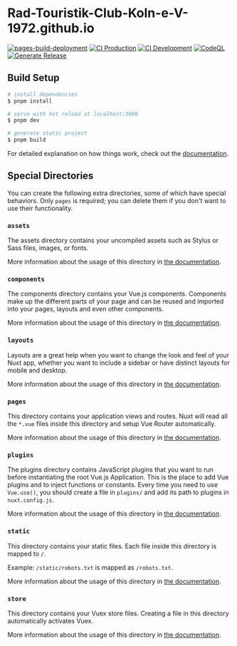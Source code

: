 # Rad-Touristik-Club-Koln-e-V-1972.github.io

[![pages-build-deployment](https://github.com/Rad-Touristik-Club-Koln-e-V-1972/Rad-Touristik-Club-Koln-e-V-1972.github.io/actions/workflows/pages/pages-build-deployment/badge.svg)](https://github.com/Rad-Touristik-Club-Koln-e-V-1972/Rad-Touristik-Club-Koln-e-V-1972.github.io/actions/workflows/pages/pages-build-deployment)
[![CI Production](https://github.com/Rad-Touristik-Club-Koln-e-V-1972/Rad-Touristik-Club-Koln-e-V-1972.github.io/actions/workflows/ci_production.yml/badge.svg)](https://github.com/Rad-Touristik-Club-Koln-e-V-1972/Rad-Touristik-Club-Koln-e-V-1972.github.io/actions/workflows/ci_production.yml)
[![CI Development](https://github.com/Rad-Touristik-Club-Koln-e-V-1972/Rad-Touristik-Club-Koln-e-V-1972.github.io/actions/workflows/ci_development.yml/badge.svg)](https://github.com/Rad-Touristik-Club-Koln-e-V-1972/Rad-Touristik-Club-Koln-e-V-1972.github.io/actions/workflows/ci_development.yml)
[![CodeQL](https://github.com/Rad-Touristik-Club-Koln-e-V-1972/Rad-Touristik-Club-Koln-e-V-1972.github.io/actions/workflows/codeql-analysis.yml/badge.svg)](https://github.com/Rad-Touristik-Club-Koln-e-V-1972/Rad-Touristik-Club-Koln-e-V-1972.github.io/actions/workflows/codeql-analysis.yml)
[![Generate Release](https://github.com/Rad-Touristik-Club-Koln-e-V-1972/Rad-Touristik-Club-Koln-e-V-1972.github.io/actions/workflows/generate_release.yml/badge.svg)](https://github.com/Rad-Touristik-Club-Koln-e-V-1972/Rad-Touristik-Club-Koln-e-V-1972.github.io/actions/workflows/generate_release.yml)

## Build Setup

```bash
# install dependencies
$ pnpm install

# serve with hot reload at localhost:3000
$ pnpm dev

# generate static project
$ pnpm build
```

For detailed explanation on how things work, check out the [documentation](https://nuxtjs.org).

## Special Directories

You can create the following extra directories, some of which have special behaviors. Only `pages` is required; you can delete them if you don't want to use their functionality.

### `assets`

The assets directory contains your uncompiled assets such as Stylus or Sass files, images, or fonts.

More information about the usage of this directory in [the documentation](https://nuxtjs.org/docs/2.x/directory-structure/assets).

### `components`

The components directory contains your Vue.js components. Components make up the different parts of your page and can be reused and imported into your pages, layouts and
even other components.

More information about the usage of this directory in [the documentation](https://nuxtjs.org/docs/2.x/directory-structure/components).

### `layouts`

Layouts are a great help when you want to change the look and feel of your Nuxt app, whether you want to include a sidebar or have distinct layouts for mobile and desktop.

More information about the usage of this directory in [the documentation](https://nuxtjs.org/docs/2.x/directory-structure/layouts).

### `pages`

This directory contains your application views and routes. Nuxt will read all the `*.vue` files inside this directory and setup Vue Router automatically.

More information about the usage of this directory in [the documentation](https://nuxtjs.org/docs/2.x/get-started/routing).

### `plugins`

The plugins directory contains JavaScript plugins that you want to run before instantiating the root Vue.js Application. This is the place to add Vue plugins and
to inject functions or constants. Every time you need to use `Vue.use()`, you should create a file in `plugins/` and add its path to plugins in `nuxt.config.js`.

More information about the usage of this directory in [the documentation](https://nuxtjs.org/docs/2.x/directory-structure/plugins).

### `static`

This directory contains your static files. Each file inside this directory is mapped to `/`.

Example: `/static/robots.txt` is mapped as `/robots.txt`.

More information about the usage of this directory in [the documentation](https://nuxtjs.org/docs/2.x/directory-structure/static).

### `store`

This directory contains your Vuex store files. Creating a file in this directory automatically activates Vuex.

More information about the usage of this directory in [the documentation](https://nuxtjs.org/docs/2.x/directory-structure/store).
